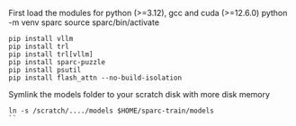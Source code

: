 First load the modules for python (>=3.12), gcc and cuda (>=12.6.0)
python -m venv sparc
source sparc/bin/activate

```
pip install vllm
pip install trl
pip install trl[vllm]
pip install sparc-puzzle
pip install psutil
pip install flash_attn --no-build-isolation
```

Symlink the models folder to your scratch disk with more disk memory
```
ln -s /scratch/..../models $HOME/sparc-train/models
``